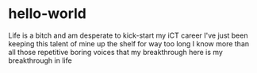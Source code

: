 # hello-world
Life is a bitch and am desperate to kick-start my iCT career
I've just been keeping this talent of mine up the shelf for way too long
I know more than all those repetitive boring voices that my breakthrough here is my breakthrough in life
